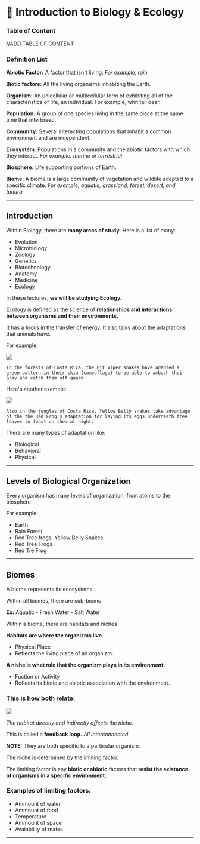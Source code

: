# 🦑 Introduction to Biology & Ecology

### Table of Content
//ADD TABLE OF CONTENT

### Definition List

__Abiotic Factor:__ A factor that isn't living. _For example, rain._

__Biotic factors:__ All the living organisms inhabiting the Earth.

__Organism:__ An unicellular or multicellular form of exhibiting all of the characteristics of life, an individual. For example, whit tail dear.

__Population:__ A group of one species living in the same place at the same time that interbreed.

__Community:__ Several interacting populations that inhabit a common environment and are independent.

__Ecosystem:__ Populations in a community and the abiotic factors with which they interact. _For example: marine or terrestrial_

__Biosphere:__ Life supporting portions of Earth.

__Biome:__ A biome is a large community of vegetation and wildlife adapted to a specific climate. _For example, aquatic, grassland, forest, desert, and tundra._
___

## Introduction

Within Biology, there are __many areas of study__. Here is a list of many:

-   Evolution
-   Microbiology
-   Zoology
-   Genetics
-   Biotechnology
-   Anatomy
-   Medicine
-   Ecology

In these lectures, __we will be studying Ecology.__

Ecology is defined as the science of __relationships and interactions between organisms and their environments.__

It has a focus in the transfer of energy. It also talks about the adaptations that animals have.

For example:

<img src="https://cdn.mos.cms.futurecdn.net/q6uCg8qNrw29gdWVEEQA5M.jpg"></img>

    In the forests of Costa Rica, the Pit Viper snakes have adapted a green pattern in their skin (camouflage) to be able to ambush their pray and catch them off guard.

Here's another example:

<img src="https://biomeecology.com/wp/wp-content/uploads/2019/01/redeyeeggs.jpg"></img>

    Also in the jungles of Costa Rica, Yellow Belly snakes take advantage of the the Red Frog's adaptation for laying its eggs underneath tree leaves to feast on them at night.

There are many types of adaptation like:

-   Biological
-   Behavioral
-   Physical

___

## Levels of Biological Organization

Every organism has many levels of organization; from atoms to the biosphere

For example:

-   Earth
-   Rain Forest
-   Red Tree frogs, Yellow Belly Snakes.
-   Red Tree Frogs
-   Red Tre Frog

___

## Biomes 

A biome represents its ecosystems.

Within all biomes, there are sub-bioms

__Ex:__ Aquatic - Fresh Water - Salt Water

Within a biome, there are habitats and niches

__Habitats are where the organizms live.__
-   Physical Place
-   Reflects the living place of an organizm.

__A nishe is what role that the organizm plays in its environment.__
-   Fuction or Activity
-   Reflects its biotic and abiotic association with the environment.

### __This is how both relate:__

<img src="https://i.ibb.co/981pTRd/Screen-Shot-2020-10-29-at-11-36-14-AM.png"></img>

_The habitat directly and indirectly affects the niche._

This is called a __feedback loop.__ _All interconnected._

__NOTE:__ They are both specific to a particular organism.

The niche is determined by the limiting factor.

The limiting factor is any __biotic or abiotic__ factors that __resist the existance of organisms in a specific environment.__

### __Examples of limiting factors:__

-   Ammount of water
-   Ammount of food
-   Temperature
-   Ammount of space
-   Avaiability of mates

___

